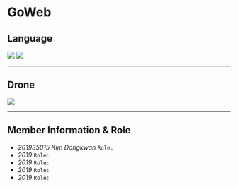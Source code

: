 # GoWeb

## **Language**
<img src="https://github.com/DongkwanKim00/GoWeb/assets/112566149/4e441355-cec4-41cc-b5c4-4acb6cf3dfcf" />
<img src="https://github.com/DongkwanKim00/GoWeb/assets/112566149/c7c7bdf9-9835-46b2-a8d6-4c7d1f86e6fd" />

***
## **Drone**
<img src="https://github.com/DongkwanKim00/IndoorOfTower/assets/112566149/40300f63-627a-40c9-a10f-b434cf3c1a2a](https://github.com/DongkwanKim00/GoWeb/assets/112566149/001040dc-bc24-4c76-8688-0420ca2213cf" />

***
## **Member Information & Role**<br>
* _201935015 Kim Dongkwan_ `Role: `
* _2019_ `Role: `
* _2019_ `Role: `
* _2019_ `Role: `
* _2019_ `Role: `
